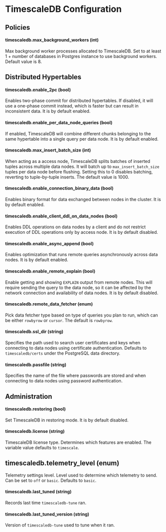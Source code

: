 # TimescaleDB Configuration

## Policies [](policies)

#### timescaledb.max_background_workers (int) [](#max_background_workers)

Max background worker processes allocated to TimescaleDB.  Set to at
least 1 + number of databases in Postgres instance to use background
workers. Default value is 8.

## Distributed Hypertables [](multinode)

#### timescaledb.enable_2pc (bool) [](#enable_2pc)

Enables two-phase commit for distributed hypertables. If disabled, it
will use a one-phase commit instead, which is faster but can result in
inconsistent data. It is by default enabled.

#### timescaledb.enable_per_data_node_queries (bool) [](#enable_per_data_node_queries)

If enabled, TimescaleDB will combine different chunks belonging to the
same hypertable into a single query per data node. It is by default enabled.

#### timescaledb.max_insert_batch_size (int) [](#max_insert_batch_size)

When acting as a access node, TimescaleDB splits batches of inserted
tuples across multiple data nodes. It will batch up to
`max_insert_batch_size` tuples per data node before flushing. Setting
this to 0 disables batching, reverting to tuple-by-tuple inserts. The
default value is 1000.

#### timescaledb.enable_connection_binary_data (bool) [](#enable_connection_binary_data)

Enables binary format for data exchanged between nodes in the
cluster. It is by default enabled.

#### timescaledb.enable_client_ddl_on_data_nodes (bool) [](#enable_client_ddl_on_data_nodes)

Enables DDL operations on data nodes by a client and do not restrict
execution of DDL operations only by access node. It is by default disabled.

#### timescaledb.enable_async_append (bool) [](#enable_async_append)

Enables optimization that runs remote queries asynchronously across
data nodes. It is by default enabled.

#### timescaledb.enable_remote_explain (bool) [](#enable_remote_explain)

Enable getting and showing `EXPLAIN` output from remote nodes. This
will require sending the query to the data node, so it can be affected
by the network connection and availability of data nodes. It is by default disabled.

#### timescaledb.remote_data_fetcher (enum) [](#remote_data_fetcher)

Pick data fetcher type based on type of queries you plan to run, which
can be either `rowbyrow` or `cursor`. The default is `rowbyrow`.

#### timescaledb.ssl_dir (string) [](#ssl_dir)

Specifies the path used to search user certificates and keys when
connecting to data nodes using certificate authentication. Defaults to
`timescaledb/certs` under the PostgreSQL data directory.

#### timescaledb.passfile (string) [](#passfile)

Specifies the name of the file where passwords are stored and when
connecting to data nodes using password authentication.

## Administration [](administration)

#### timescaledb.restoring (bool) [](#restoring)

Set TimescaleDB in restoring mode. It is by default disabled.

#### timescaledb.license (string) [](#license)

TimescaleDB license type. Determines which features are enabled. The
variable value defaults to `timescale`.

## timescaledb.telemetry_level (enum) [](#telemetry_level)

Telemetry settings level. Level used to determine which telemetry to
send. Can be set to `off` or `basic`. Defaults to `basic`.

#### timescaledb.last_tuned (string) [](#last_tuned)

Records last time `timescaledb-tune` ran.

#### timescaledb.last_tuned_version (string) [](#last_tuned_version)

Version of `timescaledb-tune` used to tune when it ran.

